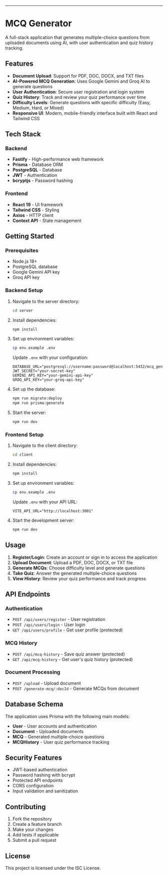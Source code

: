 

---

# MCQ Generator

A full-stack application that generates multiple-choice questions from uploaded documents using AI, with user authentication and quiz history tracking.

## Features

- **Document Upload**: Support for PDF, DOC, DOCX, and TXT files
- **AI-Powered MCQ Generation**: Uses Google Gemini and Groq AI to generate questions
- **User Authentication**: Secure user registration and login system
- **Quiz History**: Track and review your quiz performance over time
- **Difficulty Levels**: Generate questions with specific difficulty (Easy, Medium, Hard, or Mixed)
- **Responsive UI**: Modern, mobile-friendly interface built with React and Tailwind CSS

## Tech Stack

### Backend
- **Fastify** - High-performance web framework
- **Prisma** - Database ORM
- **PostgreSQL** - Database
- **JWT** - Authentication
- **bcryptjs** - Password hashing

### Frontend
- **React 19** - UI framework
- **Tailwind CSS** - Styling
- **Axios** - HTTP client
- **Context API** - State management

## Getting Started

### Prerequisites
- Node.js 18+
- PostgreSQL database
- Google Gemini API key
- Groq API key

### Backend Setup

1. Navigate to the server directory:
   ```bash
   cd server
   ```

2. Install dependencies:
   ```bash
   npm install
   ```

3. Set up environment variables:
   ```bash
   cp env.example .env
   ```
   
   Update `.env` with your configuration:
   ```
   DATABASE_URL="postgresql://username:password@localhost:5432/mcq_generator"
   JWT_SECRET="your-secret-key"
   GEMINI_API_KEY="your-gemini-api-key"
   GROQ_API_KEY="your-groq-api-key"
   ```

4. Set up the database:
   ```bash
   npm run migrate:deploy
   npm run prisma:generate
   ```

5. Start the server:
   ```bash
   npm run dev
   ```

### Frontend Setup

1. Navigate to the client directory:
   ```bash
   cd client
   ```

2. Install dependencies:
   ```bash
   npm install
   ```

3. Set up environment variables:
   ```bash
   cp env.example .env
   ```
   
   Update `.env` with your API URL:
   ```
   VITE_API_URL="http://localhost:3001"
   ```

4. Start the development server:
   ```bash
   npm run dev
   ```

## Usage

1. **Register/Login**: Create an account or sign in to access the application
2. **Upload Document**: Upload a PDF, DOC, DOCX, or TXT file
3. **Generate MCQs**: Choose difficulty level and generate questions
4. **Take Quiz**: Answer the generated multiple-choice questions
5. **View History**: Review your quiz performance and track progress

## API Endpoints

### Authentication
- `POST /api/users/register` - User registration
- `POST /api/users/login` - User login
- `GET /api/users/profile` - Get user profile (protected)

### MCQ History
- `POST /api/mcq-history` - Save quiz answer (protected)
- `GET /api/mcq-history` - Get user's quiz history (protected)

### Document Processing
- `POST /upload` - Upload document
- `POST /generate-mcq/:docId` - Generate MCQs from document

## Database Schema

The application uses Prisma with the following main models:
- **User** - User accounts and authentication
- **Document** - Uploaded documents
- **MCQ** - Generated multiple-choice questions
- **MCQHistory** - User quiz performance tracking

## Security Features

- JWT-based authentication
- Password hashing with bcrypt
- Protected API endpoints
- CORS configuration
- Input validation and sanitization

## Contributing

1. Fork the repository
2. Create a feature branch
3. Make your changes
4. Add tests if applicable
5. Submit a pull request

## License

This project is licensed under the ISC License.
